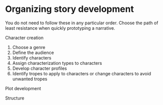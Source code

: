 # Organizing story development

You do not need to follow these in any particular order. Choose the path of least resistance when quickly prototyping a narrative.

Character creation

1. Choose a genre
2. Define the audience
3. Identify characters
  1. Assign characterization types to characters
  2. Develop character profiles
  3. Identify tropes to apply to characters or change characters to avoid unwanted tropes

Plot development

Structure

